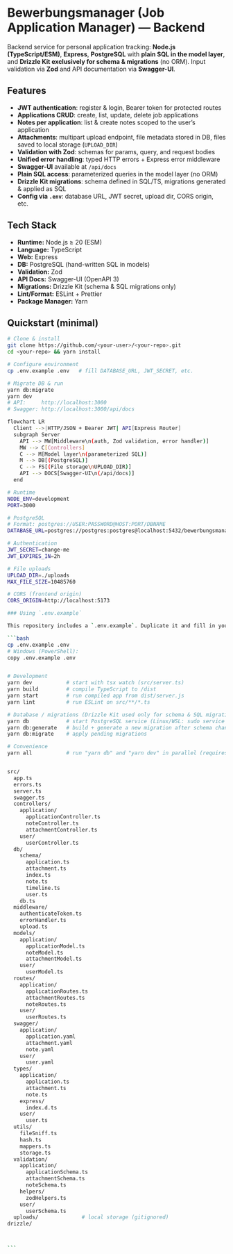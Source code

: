 # Bewerbungsmanager (Job Application Manager) — Backend

Backend service for personal application tracking: **Node.js (TypeScript/ESM)**, **Express**, **PostgreSQL** with **plain SQL in the model layer**, and **Drizzle Kit exclusively for schema & migrations** (no ORM). Input validation via **Zod** and API documentation via **Swagger-UI**.

## Features

- **JWT authentication**: register & login, Bearer token for protected routes
- **Applications CRUD**: create, list, update, delete job applications
- **Notes per application**: list & create notes scoped to the user’s application
- **Attachments**: multipart upload endpoint, file metadata stored in DB, files saved to local storage (`UPLOAD_DIR`)
- **Validation with Zod**: schemas for params, query, and request bodies
- **Unified error handling**: typed HTTP errors + Express error middleware
- **Swagger-UI** available at `/api/docs`
- **Plain SQL access**: parameterized queries in the model layer (no ORM)
- **Drizzle Kit migrations**: schema defined in SQL/TS, migrations generated & applied as SQL
- **Config via `.env`**: database URL, JWT secret, upload dir, CORS origin, etc.

## Tech Stack

- **Runtime:** Node.js ≥ 20 (ESM)
- **Language:** TypeScript
- **Web:** Express
- **DB:** PostgreSQL (hand-written SQL in models)
- **Validation:** Zod
- **API Docs:** Swagger-UI (OpenAPI 3)
- **Migrations:** Drizzle Kit (schema & SQL migrations only)
- **Lint/Format:** ESLint + Prettier
- **Package Manager:** Yarn

## Quickstart (minimal)

````bash
# Clone & install
git clone https://github.com/<your-user>/<your-repo>.git
cd <your-repo> && yarn install

# Configure environment
cp .env.example .env   # fill DATABASE_URL, JWT_SECRET, etc.

# Migrate DB & run
yarn db:migrate
yarn dev
# API:     http://localhost:3000
# Swagger: http://localhost:3000/api/docs

flowchart LR
  Client -->|HTTP/JSON + Bearer JWT| API[Express Router]
  subgraph Server
    API --> MW[Middleware\n(auth, Zod validation, error handler)]
    MW --> C[Controllers]
    C --> M[Model layer\n(parameterized SQL)]
    M --> DB[(PostgreSQL)]
    C --> FS[(File storage\nUPLOAD_DIR)]
    API --> DOCS[Swagger-UI\n(/api/docs)]
  end

# Runtime
NODE_ENV=development
PORT=3000

# PostgreSQL
# Format: postgres://USER:PASSWORD@HOST:PORT/DBNAME
DATABASE_URL=postgres://postgres:postgres@localhost:5432/bewerbungsmanager

# Authentication
JWT_SECRET=change-me
JWT_EXPIRES_IN=2h

# File uploads
UPLOAD_DIR=./uploads
MAX_FILE_SIZE=10485760

# CORS (frontend origin)
CORS_ORIGIN=http://localhost:5173

### Using `.env.example`

This repository includes a `.env.example`. Duplicate it and fill in your own values:

```bash
cp .env.example .env
# Windows (PowerShell):
copy .env.example .env


# Development
yarn dev           # start with tsx watch (src/server.ts)
yarn build         # compile TypeScript to /dist
yarn start         # run compiled app from dist/server.js
yarn lint          # run ESLint on src/**/*.ts

# Database / migrations (Drizzle Kit used only for schema & SQL migrations)
yarn db            # start PostgreSQL service (Linux/WSL: sudo service postgresql start)
yarn db:generate   # build + generate a new migration after schema changes
yarn db:migrate    # apply pending migrations

# Convenience
yarn all           # run "yarn db" and "yarn dev" in parallel (requires 'concurrently')


src/
  app.ts
  errors.ts
  server.ts
  swagger.ts
  controllers/
    application/
      applicationController.ts
      noteController.ts
      attachmentController.ts
    user/
      userController.ts
  db/
    schema/
      application.ts
      attachment.ts
      index.ts
      note.ts
      timeline.ts
      user.ts
    db.ts
  middleware/
    authenticateToken.ts
    errorHandler.ts
    upload.ts
  models/
    application/
      applicationModel.ts
      noteModel.ts
      attachmentModel.ts
    user/
      userModel.ts
  routes/
    application/
      applicationRoutes.ts
      attachmentRoutes.ts
      noteRoutes.ts
    user/
      userRoutes.ts
  swagger/
    application/
      application.yaml
      attachment.yaml
      note.yaml
    user/
      user.yaml
  types/
    application/
      application.ts
      attachment.ts
      note.ts
    express/
      index.d.ts
    user/
      user.ts
  utils/
    fileSniff.ts
    hash.ts
    mappers.ts
    storage.ts
  validation/
    application/
      applicationSchema.ts
      attachmentSchema.ts
      noteSchema.ts
    helpers/
      zodHelpers.ts
    user/
      userSchema.ts
  uploads/              # local storage (gitignored)
drizzle/



```
